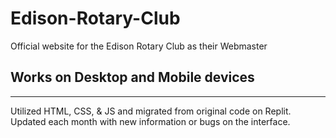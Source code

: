 # Edison-Rotary-Club
Official website for the Edison Rotary Club as their Webmaster
## Works on Desktop and Mobile devices
---
Utilized HTML, CSS, & JS and migrated from original code on Replit. Updated each month with new information or bugs on the interface.
